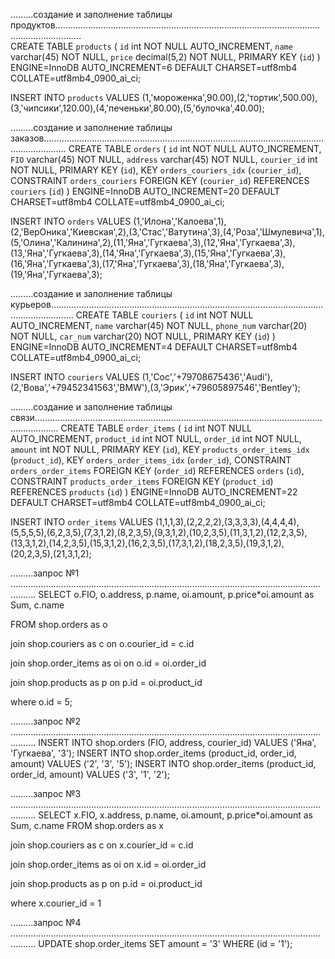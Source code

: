 ………создание и заполнение таблицы продуктов…………………………………………………………………………………………………………………….</br>
CREATE TABLE `products` (
  `id` int NOT NULL AUTO_INCREMENT,
  `name` varchar(45) NOT NULL,
  `price` decimal(5,2) NOT NULL,
  PRIMARY KEY (`id`)
) ENGINE=InnoDB AUTO_INCREMENT=6 DEFAULT CHARSET=utf8mb4 COLLATE=utf8mb4_0900_ai_ci;

INSERT INTO `products` VALUES (1,'мороженка',90.00),(2,'тортик',500.00),(3,'чипсики',120.00),(4,'печеньки',80.00),(5,'булочка',40.00);

………создание и заполнение таблицы заказов…………………………………………………………………………………………………………………….
CREATE TABLE `orders` (
  `id` int NOT NULL AUTO_INCREMENT,
  `FIO` varchar(45) NOT NULL,
  `address` varchar(45) NOT NULL,
  `courier_id` int NOT NULL,
  PRIMARY KEY (`id`),
  KEY `orders_couriers_idx` (`courier_id`),
  CONSTRAINT `orders_couriers` FOREIGN KEY (`courier_id`) REFERENCES `couriers` (`id`)
) ENGINE=InnoDB AUTO_INCREMENT=20 DEFAULT CHARSET=utf8mb4 COLLATE=utf8mb4_0900_ai_ci;

INSERT INTO `orders` VALUES (1,'Илона','Калоева',1),(2,'ВерОника','Киевская',2),(3,'Стас','Ватутина',3),(4,'Роза','Шмулевича',1),(5,'Олина','Калинина',2),(11,'Яна','Гугкаева',3),(12,'Яна','Гугкаева',3),(13,'Яна','Гугкаева',3),(14,'Яна','Гугкаева',3),(15,'Яна','Гугкаева',3),(16,'Яна','Гугкаева',3),(17,'Яна','Гугкаева',3),(18,'Яна','Гугкаева',3),(19,'Яна','Гугкаева',3);

………создание и заполнение таблицы курьеров…………………………………………………………………………………………………………………….
CREATE TABLE `couriers` (
  `id` int NOT NULL AUTO_INCREMENT,
  `name` varchar(45) NOT NULL,
  `phone_num` varchar(20) NOT NULL,
  `car_num` varchar(20) NOT NULL,
  PRIMARY KEY (`id`)
) ENGINE=InnoDB AUTO_INCREMENT=4 DEFAULT CHARSET=utf8mb4 COLLATE=utf8mb4_0900_ai_ci;

INSERT INTO `couriers` VALUES (1,'Сос','+79708675436','Audi'),(2,'Вова','+79452341563','BMW'),(3,'Эрик','+79605897546','Bentley');

………создание и заполнение таблицы связи…………………………………………………………………………………………………………………….
CREATE TABLE `order_items` (
  `id` int NOT NULL AUTO_INCREMENT,
  `product_id` int NOT NULL,
  `order_id` int NOT NULL,
  `amount` int NOT NULL,
  PRIMARY KEY (`id`),
  KEY `products_order_items_idx` (`product_id`),
  KEY `orders_order_items_idx` (`order_id`),
  CONSTRAINT `orders_order_items` FOREIGN KEY (`order_id`) REFERENCES `orders` (`id`),
  CONSTRAINT `products_order_items` FOREIGN KEY (`product_id`) REFERENCES `products` (`id`)
) ENGINE=InnoDB AUTO_INCREMENT=22 DEFAULT CHARSET=utf8mb4 COLLATE=utf8mb4_0900_ai_ci;

INSERT INTO `order_items` VALUES (1,1,1,3),(2,2,2,2),(3,3,3,3),(4,4,4,4),(5,5,5,5),(6,2,3,5),(7,3,1,2),(8,2,3,5),(9,3,1,2),(10,2,3,5),(11,3,1,2),(12,2,3,5),(13,3,1,2),(14,2,3,5),(15,3,1,2),(16,2,3,5),(17,3,1,2),(18,2,3,5),(19,3,1,2),(20,2,3,5),(21,3,1,2);

………запрос №1 …………………………………………………………………………………………………………………….
SELECT o.FIO, o.address, p.name, oi.amount, p.price*oi.amount as Sum, c.name 

FROM shop.orders as o

join shop.couriers as c
on o.courier_id = c.id

join shop.order_items as oi
on o.id = oi.order_id

join shop.products as p
on p.id = oi.product_id

where o.id = 5;

………запрос №2 …………………………………………………………………………………………………………………….
INSERT INTO shop.orders (FIO, address, courier_id) VALUES ('Яна', 'Гугкаева', '3');
INSERT INTO shop.order_items (product_id, order_id, amount) VALUES ('2', '3', '5');
INSERT INTO shop.order_items (product_id, order_id, amount) VALUES ('3', '1', '2');

………запрос №3 …………………………………………………………………………………………………………………….
SELECT  x.FIO, x.address, p.name, oi.amount, p.price*oi.amount as Sum, c.name 
FROM shop.orders as x

join shop.couriers as c
on x.courier_id = c.id

join shop.order_items as oi
on x.id = oi.order_id

join shop.products as p
on p.id = oi.product_id

where x.courier_id = 1

………запрос №4 …………………………………………………………………………………………………………………….
UPDATE shop.order_items 
SET amount = '3' 
WHERE (id = '1');
